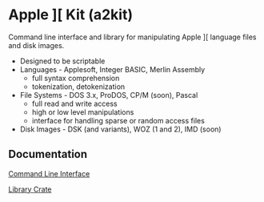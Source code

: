 # Apple ][ Kit (a2kit)

Command line interface and library for manipulating Apple ][ language files and disk images.

* Designed to be scriptable
* Languages - Applesoft, Integer BASIC, Merlin Assembly
    - full syntax comprehension
    - tokenization, detokenization
* File Systems - DOS 3.x, ProDOS, CP/M (soon), Pascal
    - full read and write access
    - high or low level manipulations
    - interface for handling sparse or random access files
* Disk Images - DSK (and variants), WOZ (1 and 2), IMD (soon)

## Documentation

[Command Line Interface](https://github.com/dfgordon/a2kit/wiki)

[Library Crate](https://docs.rs/a2kit/latest/a2kit)

